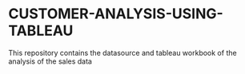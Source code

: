 # CUSTOMER-ANALYSIS-USING-TABLEAU
This repository contains the datasource and tableau workbook of the analysis of the sales data
